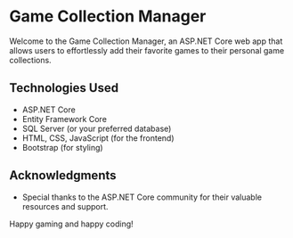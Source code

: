 # Game Collection Manager

Welcome to the Game Collection Manager, an ASP.NET Core web app that allows users to effortlessly add their favorite games to their personal game collections.

## Technologies Used

- ASP.NET Core
- Entity Framework Core
- SQL Server (or your preferred database)
- HTML, CSS, JavaScript (for the frontend)
- Bootstrap (for styling)

## Acknowledgments

- Special thanks to the ASP.NET Core community for their valuable resources and support.

Happy gaming and happy coding!
